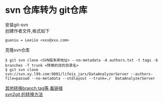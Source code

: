 # svn 仓库转为 git仓库
安装git-svn  
创建作者文件,格式如下

    guaniu = Leeiio <xxx@xxx.com>
克隆svn仓库

    $ git svn clone <SVN版本库地址> --no-metadata -A authors.txt -t tags -b branches -T trunk <转换的目的目录名>
    $ git svn clone svn://svn.xy.l99.com:9001/lifeix_jars/DataAnalyzerServer --authors-file=passwd --no-metadata --stdlayout --trunk=./  DataAnalyzerServer

[其他转换branch tag等,看链接][1]  
[svn2git 的转换方法][2]

[1]:http://www.cnblogs.com/analyzer/articles/1736729.html
[2]:https://github.com/nirvdrum/svn2git
                                                    